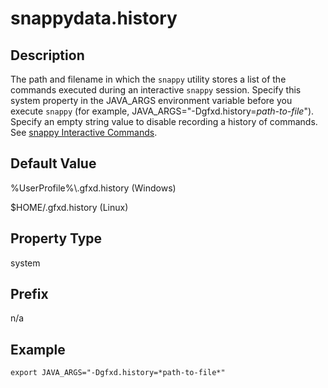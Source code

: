 # snappydata.history


## Description

The path and filename in which the `snappy` utility stores a list of the commands executed during an interactive `snappy` session. Specify this system property in the JAVA_ARGS environment variable before you execute `snappy` (for example, JAVA_ARGS="-Dgfxd.history=*path-to-file*"). Specify an empty string value to disable recording a history of commands. See [snappy Interactive Commands](../interactive_commands/store_command_reference.md).

## Default Value

<span class="ph filepath">%UserProfile%\\.gfxd.history</span> (Windows)

<span class="ph filepath">$HOME/.gfxd.history</span> (Linux)

## Property Type

system

## Prefix

n/a

## Example

```
export JAVA_ARGS="-Dgfxd.history=*path-to-file*"
```